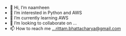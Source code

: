 - 👋 Hi, I’m naamheen
- 👀 I’m interested in Python and AWS
- 🌱 I’m currently learning AWS
- 💞️ I’m looking to collaborate on ...
- 📫 How to reach me ...rittam.bhattacharya@gmail.com

<!---
naamheen is a ✨ special ✨ repository because its `README.md` (this file) appears on your GitHub profile.
You can click the Preview link to take a look at your changes.
--->

